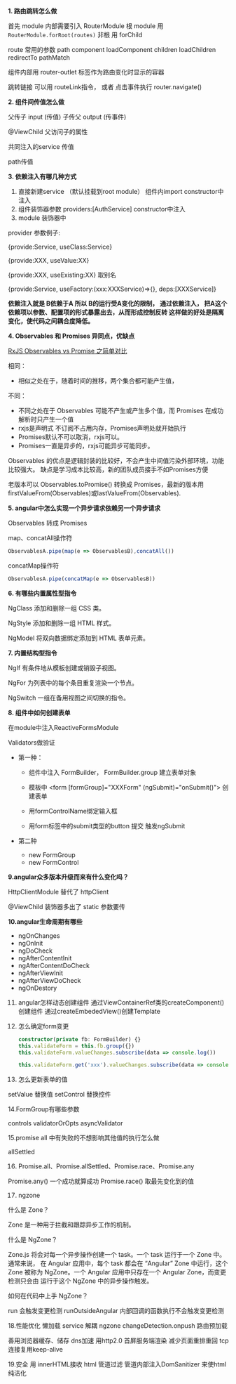 **1. 路由跳转怎么做**

首先 module 内部需要引入 RouterModule 根 module 用 `RouterModule.forRoot(routes)` 非根 用 forChild

route 常用的参数 path component loadComponent children loadChildren redirectTo pathMatch

组件内部用 router-outlet 标签作为路由变化时显示的容器

跳转链接 可以用 routeLink指令， 或者 点击事件执行 router.navigate()

**2. 组件间传值怎么做**

父传子 input (传值) 子传父 output (传事件)

@ViewChild 父访问子的属性

共同注入的service 传值

path传值

**3. 依赖注入有哪几种方式**
 1. 直接新建service （默认挂载到root module） 组件内import constructor中注入
 2. 组件装饰器参数 providers:[AuthService] constructor中注入
 3. module 装饰器中

provider 参数例子:

{provide:Service, useClass:Service}

{provide:XXX, useValue:XX}

{provide:XXX, useExisting:XX} 取别名

{provide:Service, useFactory:(xxx:XXXService)=>{}, deps:[XXXService]}

**依赖注入就是 B依赖于A 所以 B的运行受A变化的限制， 通过依赖注入， 把A这个依赖项以参数、配置项的形式暴露出去，从而形成控制反转
这样做的好处是隔离变化，使代码之间耦合度降低。**

**4. Observables 和 Promises 异同点，优缺点**

[RxJS Observables vs Promise 之简单对比](https://juejin.cn/post/6844903849086418952)

相同：

 * 相似之处在于，随着时间的推移，两个集合都可能产生值，

不同：

* 不同之处在于 Observables 可能不产生或产生多个值，而 Promises 在成功解析时只产生一个值
* rxjs是声明式 不订阅不占用内存，Promises声明处就开始执行
* Promises默认不可以取消，rxjs可以。
* Promises一直是异步的，rxjs可能异步可能同步。

Observables 的优点是逻辑封装的比较好，不会产生中间值污染外部环境，功能比较强大。 缺点是学习成本比较高，新的团队成员接手不如Promises方便

老版本可以 Observables.toPromise() 转换成 Promises，最新的版本用 firstValueFrom(Observables)或lastValueFrom(Observables).

**5. angular中怎么实现一个异步请求依赖另一个异步请求**

Observables 转成 Promises

map、concatAll操作符

```ts
ObservablesA.pipe(map(e => ObservablesB),concatAll())
```
concatMap操作符
```ts
ObservablesA.pipe(concatMap(e => ObservablesB))
```

**6. 有哪些内置属性型指令**

NgClass
添加和删除一组 CSS 类。

NgStyle
添加和删除一组 HTML 样式。

NgModel
将双向数据绑定添加到 HTML 表单元素。

**7. 内置结构型指令**

NgIf
有条件地从模板创建或销毁子视图。

NgFor
为列表中的每个条目重复渲染一个节点。

NgSwitch
一组在备用视图之间切换的指令。

**8. 组件中如何创建表单**

在module中注入ReactiveFormsModule

Validators做验证

* 第一种：

  * 组件中注入 FormBuilder， FormBuilder.group 建立表单对象

  * 模板中 <form [formGroup]="XXXForm" (ngSubmit)="onSubmit()"> 创建表单

  * 用formControlName绑定输入框

  * 用form标签中的submit类型的button 提交 触发ngSubmit
  
* 第二种
  * new FormGroup
  * new FormControl
    

**9.angular众多版本升级而来有什么变化吗？**

HttpClientModule 替代了 httpClient

@ViewChild 装饰器多出了 static 参数要传

**10.angular生命周期有哪些**

* ngOnChanges
* ngOnInit
* ngDoCheck
* ngAfterContentInit
* ngAfterContentDoCheck
* ngAfterViewInit
* ngAfterViewDoCheck
* ngOnDestory

11. angular怎样动态创建组件
    通过ViewContainerRef类的createComponent()创建组件
    通过createEmbededView()创建Template

12. 怎么确定form变更
    ```typescript
    constructor(private fb: FormBuilder) {}
    this.validateForm = this.fb.group({})
    this.validateForm.valueChanges.subscribe(data => console.log())

    this.validateForm.get('xxx').valueChanges.subscribe(data => console.log())
    ```

13. 怎么更新表单的值

setValue 替换值
setControl 替换控件

14.FormGroup有哪些参数

controls
validatorOrOpts
asyncValidator

15.promise all 中有失败的不想影响其他值的执行怎么做

allSettled

16. Promise.all、Promise.allSettled、Promise.race、Promise.any 

Promise.any() 一个成功就算成功
Promise.race() 取最先变化到的值

17. ngzone
    
什么是 Zone？ 

Zone 是一种用于拦截和跟踪异步工作的机制。
    
什么是 NgZone？ 

Zone.js 将会对每一个异步操作创建一个 task。一个 task 运行于一个 Zone 中。通常来说， 在 Angular 应用中，每个 task 都会在 “Angular” Zone 中运行，这个 Zone 被称为 NgZone。一个 Angular 应用中只存在一个 Angular Zone，而变更检测只会由 运行于这个 NgZone 中的异步操作触发。

如何在代码中上手 NgZone？ 

run 会触发变更检测 
runOutsideAngular 内部回调的函数执行不会触发变更检测

18.性能优化
懒加载
service 解耦
ngzone
changeDetection.onpush
路由预加载

善用浏览器缓存、储存
dns加速
用http2.0
首屏服务端渲染
减少页面重排重回
tcp连接复用keep-alive

    
19.安全
用 innerHTML接收 html 管道过滤 管道内部注入DomSanitizer 来使html纯洁化

